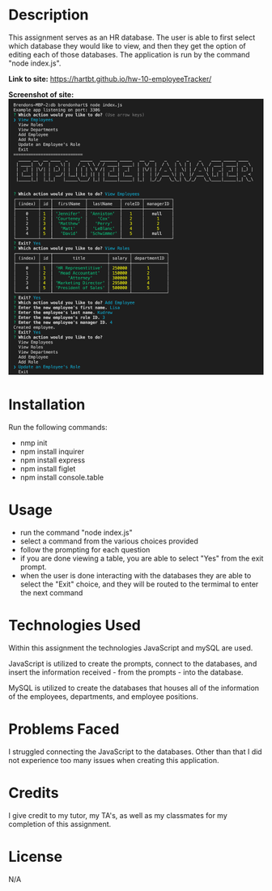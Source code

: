 # **Description**

This assignment serves as an HR database. The user is able to first select which database they would like to view, and then they get the option of editing each of those databases. The application is run by the command "node index.js".



<strong>Link to site:</strong>  https://hartbt.github.io/hw-10-employeeTracker/

<strong>Screenshot of site:</strong> 
<img src= "/Assets/Screen Shot 2020-10-30 at 8.54.13 PM.png">

# **Installation**

Run the following commands: 

* nmp init
* npm install inquirer
* npm install express
* npm install figlet
* npm install console.table

# **Usage**

* run the command "node index.js"
* select a command from the various choices provided
* follow the prompting for each question
* if you are done viewing a table, you are able to select "Yes" from the exit prompt.
* when the user is done interacting with the databases they are able to select the "Exit" choice, and they will be routed to the termimal to enter the next command

# **Technologies Used**

Within this assignment the technologies JavaScript and mySQL are used. 

JavaScript is utilized to create the prompts, connect to the databases, and insert the information received - from the prompts - into the database. 

MySQL is utilized to create the databases that houses all of the information of the employees, departments, and employee positions.  

# **Problems Faced**
 
 I struggled connecting the JavaScript to the databases. Other than that I did not experience too many issues when creating this application.

# **Credits**

I give credit to my tutor, my TA's, as well as my classmates for my completion of this assignment. 

# **License**

N/A